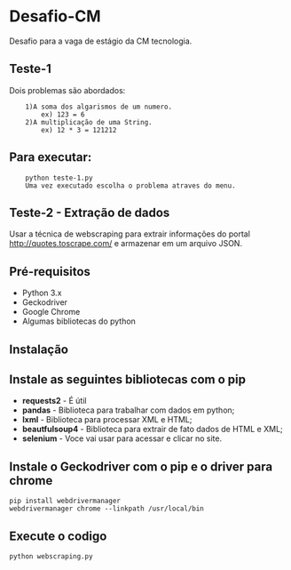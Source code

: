 # Desafio-CM
Desafio para a vaga de estágio da CM tecnologia.

## Teste-1
Dois problemas são abordados:
```
	1)A soma dos algarismos de um numero.
		ex) 123 = 6
	2)A multiplicação de uma String.
		ex) 12 * 3 = 121212
```

## Para executar: 
```
	python teste-1.py
	Uma vez executado escolha o problema atraves do menu.
```
	
## Teste-2 - Extração de dados
Usar a técnica de webscraping para extrair informações do portal http://quotes.toscrape.com/ e armazenar em um arquivo JSON.

## Pré-requisitos

* Python 3.x
* Geckodriver
* Google Chrome
* Algumas bibliotecas do python

## Instalação

## Instale as seguintes bibliotecas com o pip
	
* **requests2** - É útil
* **pandas** - Biblioteca para trabalhar com dados em python;
* **lxml** - Biblioteca para processar XML e HTML;
* **beautfulsoup4** - Biblioteca para extrair de fato dados de HTML e XML;
* **selenium** - Voce vai usar para acessar e clicar no site.
	 
## Instale o Geckodriver com o pip e o driver para chrome
```	 
pip install webdrivermanager
webdrivermanager chrome --linkpath /usr/local/bin
```

## Execute o codigo
```
python webscraping.py
```


	